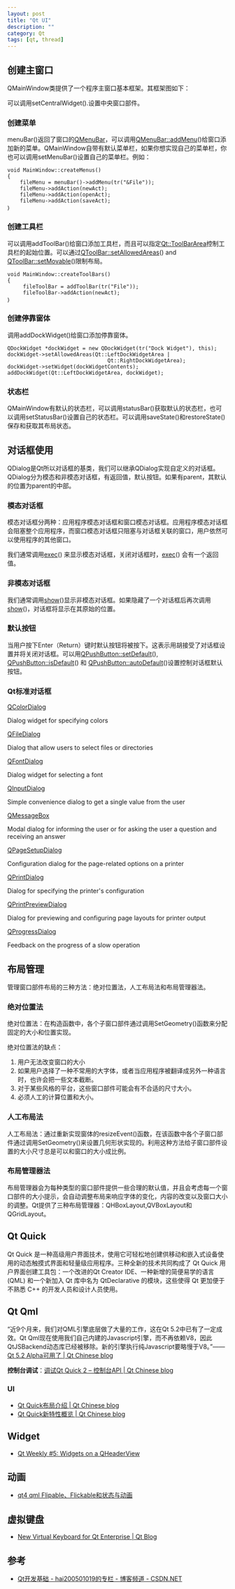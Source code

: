```yaml
---
layout: post
title: "Qt UI"
description: ""
category: Qt
tags: [qt, thread]
--- 
```


## 创建主窗口

QMainWindow类提供了一个程序主窗口基本框架。其框架图如下：

可以调用setCentralWidget().设置中央窗口部件。

### 创建菜单

menuBar()返回了窗口的[QMenuBar](file:///C:/Users/huanghaining/Desktop/qmenubar.html)，可以调用[QMenuBar::addMenu](file:///C:/Users/huanghaining/Desktop/qmenubar.html#addMenu)()给窗口添加新的菜单。QMainWindow自带有默认菜单栏，如果你想实现自己的菜单栏，你也可以调用setMenuBar()设置自己的菜单栏。例如：

	void MainWindow::createMenus()
	{
		fileMenu = menuBar()->addMenu(tr("&File"));
		fileMenu->addAction(newAct);
		fileMenu->addAction(openAct);
		fileMenu->addAction(saveAct);
	｝

<!--more-->

### 创建工具栏

可以调用addToolBar()给窗口添加工具栏，而且可以指定[Qt::ToolBarArea](file:///C:/Users/huanghaining/Desktop/qt.html#ToolBarArea-enum)控制工具栏的起始位置。可以通过[QToolBar::setAllowedAreas](file:///C:/Users/huanghaining/Desktop/qtoolbar.html#allowedAreas-prop)() and [QToolBar::setMovable](file:///C:/Users/huanghaining/Desktop/qtoolbar.html#movable-prop)()限制布局。

    void MainWindow::createToolBars()
    {
         fileToolBar = addToolBar(tr("File"));
         fileToolBar->addAction(newAct);
	｝

### 创建停靠窗体

调用addDockWidget()给窗口添加停靠窗体。

    QDockWidget *dockWidget = new QDockWidget(tr("Dock Widget"), this);
    dockWidget->setAllowedAreas(Qt::LeftDockWidgetArea |
                                    Qt::RightDockWidgetArea);
    dockWidget->setWidget(dockWidgetContents);
    addDockWidget(Qt::LeftDockWidgetArea, dockWidget);

### 状态栏

QMainWindow有默认的状态栏，可以调用statusBar()获取默认的状态栏，也可以调用setStatusBar()设置自己的状态栏。可以调用saveState()和restoreState()保存和获取其布局状态。

## 对话框使用

QDialog是Qt所以对话框的基类，我们可以继承QDialog实现自定义的对话框。QDialog分为模态和非模态对话框，有返回值，默认按钮。如果有parent，其默认的位置为parent的中部。

### 模态对话框

模态对话框分两种：应用程序模态对话框和窗口模态对话框。应用程序模态对话框会阻塞整个应用程序，而窗口模态对话框只阻塞与对话框关联的窗口，用户依然可以使用程序的其他窗口。

我们通常调用[exec](file:///C:/Users/huanghaining/Desktop/qdialog.html#exec)() 来显示模态对话框，关闭对话框时，[exec](file:///C:/Users/huanghaining/Desktop/qdialog.html#exec)() 会有一个返回值。

### 非模态对话框

我们通常调用[show](file:///C:/Users/huanghaining/Desktop/qwidget.html#show)()显示非模态对话框。如果隐藏了一个对话框后再次调用[show](file:///C:/Users/huanghaining/Desktop/qwidget.html#show)()，对话框将显示在其原始的位置。

### 默认按钮

当用户按下Enter（Return）键时默认按钮将被按下。这表示用胡接受了对话框设置并将关闭对话框。可以用[QPushButton::setDefault](file:///C:/Users/huanghaining/Desktop/qpushbutton.html#default-prop)(), [QPushButton::isDefault](file:///C:/Users/huanghaining/Desktop/qpushbutton.html#default-prop)() 和 [QPushButton::autoDefault](file:///C:/Users/huanghaining/Desktop/qpushbutton.html#autoDefault-prop)()设置控制对话框默认按钮。

### Qt标准对话框

[QColorDialog](file:///C:/Users/huanghaining/Desktop/qcolordialog.html)

Dialog widget for specifying colors

[QFileDialog](file:///C:/Users/huanghaining/Desktop/qfiledialog.html)

Dialog that allow users to select files or directories

[QFontDialog](file:///C:/Users/huanghaining/Desktop/qfontdialog.html)

Dialog widget for selecting a font

[QInputDialog](file:///C:/Users/huanghaining/Desktop/qinputdialog.html)

Simple convenience dialog to get a single value from the user

[QMessageBox](file:///C:/Users/huanghaining/Desktop/qmessagebox.html)

Modal dialog for informing the user or for asking the user a question and receiving an answer

[QPageSetupDialog](file:///C:/Users/huanghaining/Desktop/qpagesetupdialog.html)

Configuration dialog for the page-related options on a printer

[QPrintDialog](file:///C:/Users/huanghaining/Desktop/qprintdialog.html)

Dialog for specifying the printer's configuration

[QPrintPreviewDialog](file:///C:/Users/huanghaining/Desktop/qprintpreviewdialog.html)

Dialog for previewing and configuring page layouts for printer output

[QProgressDialog](file:///C:/Users/huanghaining/Desktop/qprogressdialog.html)

Feedback on the progress of a slow operation

## 布局管理

管理窗口部件布局的三种方法：绝对位置法，人工布局法和布局管理器法。

### 绝对位置法

绝对位置法：在构造函数中，各个子窗口部件通过调用SetGeometry()函数来分配固定的大小和位置实现。

绝对位置法的缺点：

1. 用户无法改变窗口的大小
2. 如果用户选择了一种不常用的大字体，或者当应用程序被翻译成另外一种语言时，也许会把一些文本截断。
3. 对于某些风格的平台，这些窗口部件可能会有不合适的尺寸大小。
4. 必须人工的计算位置和大小。

### 人工布局法

人工布局法：通过重新实现窗体的resizeEvent()函数，在该函数中各个子窗口部件通过调用SetGeometry()来设置几何形状实现的。利用这种方法给子窗口部件设置的大小尺寸总是可以和窗口的大小成比例。

### 布局管理器法

布局管理器会为每种类型的窗口部件提供一些合理的默认值，并且会考虑每一个窗口部件的大小提示，会自动调整布局来响应字体的变化，内容的改变以及窗口大小的调整。Qt提供了三种布局管理器：QHBoxLayout,QVBoxLayout和QGridLayout。

## Qt Quick

Qt Quick 是一种高级用户界面技术，使用它可轻松地创建供移动和嵌入式设备使用的动态触摸式界面和轻量级应用程序。三种全新的技术共同构成了 Qt Quick 用户界面创建工具包：一个改进的Qt Creator IDE、一种新增的简便易学的语言 (QML) 和一个新加入 Qt 库中名为 QtDeclarative 的模块，这些使得 Qt 更加便于不熟悉 C++ 的开发人员和设计人员使用。

## Qt Qml

“近9个月来，我们对QML引擎底层做了大量的工作，这在Qt 5.2中已有了一定成效。Qt Qml现在使用我们自己内建的Javascript引擎，而不再依赖V8，因此QtJSBackend动态库已经被移除。新的引擎执行纯Javascript要略慢于V8。”——[Qt 5.2 Alpha可用了 | Qt Chinese blog](http://blog.qt.digia.com/cn/2013/10/04/qt-5-2-alpha-available/)

__控制台调试__：[调试Qt Quick 2 – 控制台API | Qt Chinese blog](http://blog.qt.digia.com/cn/2012/03/08/debugging-qt-quick-2-console-api/)

### UI

- [Qt Quick布局介绍 | Qt Chinese blog](http://blog.qt.digia.com/cn/2013/05/18/introducing-qt-quick-layouts/)
- [Qt Quick新特性概览 | Qt Chinese blog](http://blog.qt.digia.com/cn/2013/06/24/overview-of-the-new-features-in-qt-quick/)

## Widget

- [Qt Weekly #5: Widgets on a QHeaderView](http://blog.qt.digia.com/blog/2014/04/11/qt-weekly-5-widgets-on-a-qheaderview/?-weekly-5-widgets-on-a-qheaderview)

## 动画

- [qt4 qml Flipable、Flickable和状态与动画](http://blog.csdn.net/luck_good/article/details/6992795)

## 虚拟键盘

- [New Virtual Keyboard for Qt Enterprise | Qt Blog](http://blog.qt.digia.com/blog/2014/02/04/new-virtual-keyboard-for-qt-enterprise/)

## 参考

- [Qt开发基础 - hai200501019的专栏 - 博客频道 - CSDN.NET](http://blog.csdn.net/hai200501019/article/details/17613411)